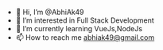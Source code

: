 - 👋 Hi, I’m @AbhiAk49
- 👀 I’m interested in Full Stack Development
- 🌱 I’m currently learning  VueJs,NodeJs
- 📫 How to reach me abhiak49@gmail.com

<!---
AbhiAk49/AbhiAk49 is a ✨ special ✨ repository because its `README.md` (this file) appears on your GitHub profile.
You can click the Preview link to take a look at your changes.
--->
